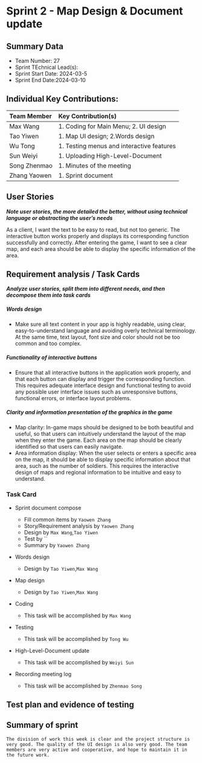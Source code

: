 # Sprint 2 - Map Design & Document update

## Summary Data

* Team Number: 27
* Sprint TEchnical Lead(s): 
* Sprint Start Date: 2024-03-5
* Sprint End Date:2024-03-10

## Individual Key Contributions:

| Team Member  | Key Contribution(s)                       |
| :----------- | :---------------------------------------- |
| Max Wang     | 1. Coding for Main Menu; 2. UI design     |
| Tao Yiwen    | 1. Map UI design; 2.Words design          |
| Wu Tong      | 1. Testing menus and interactive features |
| Sun Weiyi    | 1. Uploading High-Level-Document          |
| Song Zhenmao | 1. Minutes of the meeting                 |
| Zhang Yaowen | 1. Sprint document                        |



## User Stories 

***Note user stories, the more detailed the better, without using technical language or abstracting the user’s needs***

 As a client, I want the text to be easy to read, but not too generic. The interactive button works properly and displays its corresponding function successfully and correctly. After entering the game, I want to see a clear map, and each area should be able to display the specific information of the area.

## Requirement analysis / Task Cards

***Analyze user stories, split them into different needs, and then decompose them into task cards***

#####  Words design

* Make sure all text content in your app is highly readable, using clear, easy-to-understand language and avoiding overly technical terminology. At the same time, text layout, font size and color should not be too common and too complex.

#####  Functionality of interactive buttons

* Ensure that all interactive buttons in the application work properly, and that each button can display and trigger the corresponding function. This requires adequate interface design and functional testing to avoid any possible user interface issues such as unresponsive buttons, functional errors, or interface layout problems.

#####  Clarity and information presentation of the graphics in the game

* Map clarity: In-game maps should be designed to be both beautiful and useful, so that users can intuitively understand the layout of the map when they enter the game. Each area on the map should be clearly identified so that users can easily navigate.
* Area information display: When the user selects or enters a specific area on the map, it should be able to display specific information about that area, such as the number of soldiers. This requires the interactive design of maps and regional information to be intuitive and easy to understand.



### Task Card

* Sprint document compose

  * Fill common items by `Yaowen Zhang`
  * Story/Requirement analysis by `Yaowen Zhang`
  * Design by `Max Wang`,`Tao Yiwen`
  * Test by ``
  * Summary by `Yaowen Zhang`

* Words design

  * Design by `Tao Yiwen`,`Max Wang`

* Map design

  * Design by `Tao Yiwen`,`Max Wang`

* Coding

  * This task will be accomplished by  `Max Wang`

* Testing

  * This task will be accomplished by  `Tong Wu`

* High-Level-Document update

  * This task will be accomplished by  `Weiyi Sun`

* Recording meeting log

  * This task will be accomplished by  `Zhenmao Song`

  

## Test plan and evidence of testing



## Summary of sprint

```
The division of work this week is clear and the project structure is very good. The quality of the UI design is also very good. The team members are very active and cooperative, and hope to maintain it in the future work.
```

